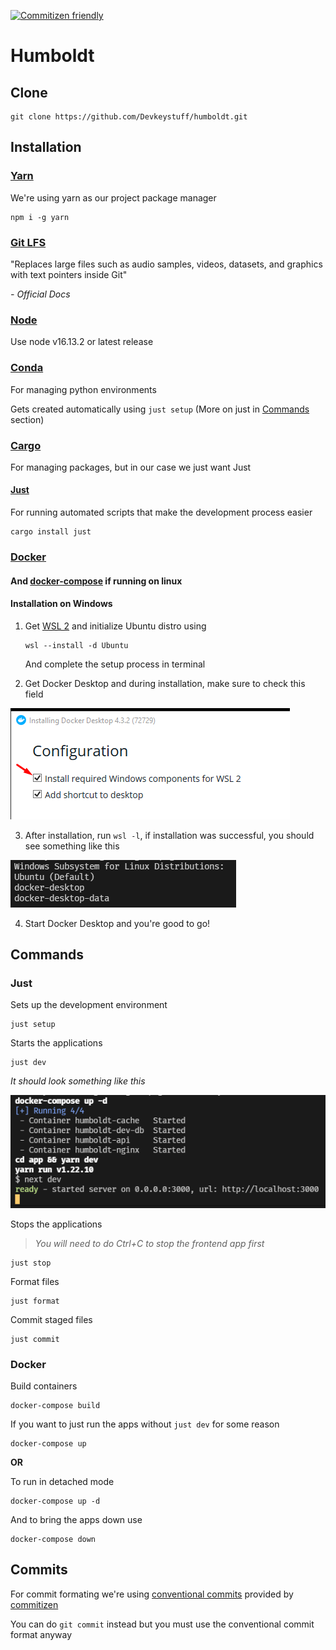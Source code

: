 [![Commitizen friendly](https://shields.io/badge/commitizen-friendly-brightgreen.svg)](http://commitizen.github.io/cz-cli/)

# Humboldt

## Clone

    git clone https://github.com/Devkeystuff/humboldt.git

## Installation

### [Yarn](https://classic.yarnpkg.com/lang/en/docs/install/#windows-stable)

We're using yarn as our project package manager

    npm i -g yarn

### [Git LFS](https://git-lfs.github.com/)

"Replaces large files such as audio samples, videos, datasets, and graphics with text pointers inside Git"

_\- Official Docs_

### [Node](https://nodejs.org/en/download/)

Use node v16.13.2 or latest release

### [Conda](https://www.anaconda.com/products/individual)

For managing python environments

Gets created automatically using `just setup` (More on just in [Commands](#commands) section)

### [Cargo](https://www.rust-lang.org/)

For managing packages, but in our case we just want Just

#### [Just](https://github.com/casey/just)

For running automated scripts that make the development process easier

    cargo install just

### [Docker](https://www.docker.com/get-started)

#### And [docker-compose](https://docs.docker.com/compose/install/) if running on linux

#### Installation on Windows

1.  Get [WSL 2](https://docs.microsoft.com/en-us/windows/wsl/install) and initialize Ubuntu distro using

        wsl --install -d Ubuntu

    And complete the setup process in terminal

2.  Get Docker Desktop and during installation, make sure to check this field

![Check this field](./public/docker_install.png)

3. After installation, run `wsl -l`, if installation was successful, you should see something like this

![Successful installation](./public/wsl.png)

4. Start Docker Desktop and you're good to go!

## Commands

### Just

Sets up the development environment

    just setup

Starts the applications

    just dev

_It should look something like this_

!["test"](./public/docker.png)

Stops the applications

> _You will need to do Ctrl+C to stop the frontend app first_

    just stop

Format files

    just format

Commit staged files

    just commit

### Docker

Build containers

    docker-compose build

If you want to just run the apps without `just dev` for some reason

    docker-compose up

**OR**

To run in detached mode

    docker-compose up -d

And to bring the apps down use

    docker-compose down

## Commits

For commit formating we're using [conventional commits](https://www.conventionalcommits.org/en/v1.0.0/) provided by [commitizen](https://commitizen.github.io/cz-cli/)

You can do `git commit` instead but you must use the conventional commit format anyway
